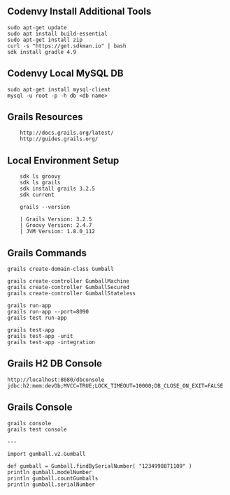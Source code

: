 
## Codenvy Install Additional Tools

    sudo apt-get update
    sudo apt install build-essential
    sudo apt-get install zip
    curl -s "https://get.sdkman.io" | bash
    sdk install gradle 4.9

## Codenvy Local MySQL DB

    sudo apt-get install mysql-client 
    mysql -u root -p -h db <db name>

## Grails Resources

		http://docs.grails.org/latest/
		http://guides.grails.org/

## Local Environment Setup

		sdk ls groovy
		sdk ls grails
	   	sdk install grails 3.2.5
	   	sdk current

	   	grails --version
	    
		| Grails Version: 3.2.5
		| Groovy Version: 2.4.7
		| JVM Version: 1.8.0_112
		
	    
## Grails Commands
	 
	grails create-domain-class Gumball
	
	grails create-controller GumballMachine
	grails create-controller GumballSecured
	grails create-controller GumballStateless

	grails run-app
	grails run-app --port=8090
	grails test run-app
	
	grails test-app
	grails test-app -unit
	grails test-app -integration


## Grails H2 DB Console

	http://localhost:8080/dbconsole 
	jdbc:h2:mem:devDb;MVCC=TRUE;LOCK_TIMEOUT=10000;DB_CLOSE_ON_EXIT=FALSE
	

## Grails Console

	grails console
	grails test console

	---
	
	import gumball.v2.Gumball 
	
 	def gumball = Gumball.findBySerialNumber( "1234998871109" )
 	println gumball.modelNumber
 	println gumball.countGumballs
 	println gumball.serialNumber



